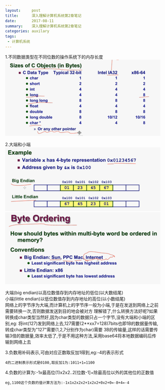 ```yaml
---
layout:     post
title:      深入理解计算机系统第2章笔记
date:       2017-08-11
summary:    深入理解计算机系统第2章笔记
categories: auxilary
tags:
 - 计算机系统
---
```


1.不同数据类型在不同位数的操作系统下的内存长度
<img src="https://raw.githubusercontent.com/3xp10it/pic/master/csapp2-1.png">

2.大端和小端
<img src="https://raw.githubusercontent.com/3xp10it/pic/master/csapp2-2.png">
<img src="https://raw.githubusercontent.com/3xp10it/pic/master/csapp2-3.png">

大端(big endian)以高位数值存到内存地址的低位(以大数结尾)  
小端(little endian)以低位数值存到内存地址的高位(以小数结尾)  
网络上的字节序为大端,而计算机上的字节序一般为小端,于是在发送到网络上之前需要转换一次,否则数据发送到目的地会被对方
理解错了,什么转换方法好呢?如果转换成char类型当然好,因为char类型的数据只占一个字节,没有大端和小端的区别,eg:
将int(127)发到网络上去,127需要(2**xx7=128)7bits也即1B的数据量传输,转成char类型为"127"需要(1,2,7分别作为char)需要
3B的传输量,这样的话需要传输3倍的数据量,效率太低了,于是不用这种方法,采用base64将本地数据编码后传输到网络上去

3.负数用补码表示,可由对应正数取反加1得到,eg:-4的表示形式

    4的二进制表示形式是0100,取反加1为:1011+1=1100

4.负数的计算为:-1x最高位(1)x2x2..2[位数-1]+除最高位以外的其他位的正数值

    eg,1100这个负数的值计算方法为:-1x1x2x2x2+1x2x2+0x2+0=-8+4=-4
